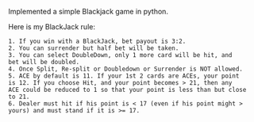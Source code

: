 Implemented a simple Blackjack game in python.

Here is my BlackJack rule:

    1. If you win with a BlackJack, bet payout is 3:2.
    2. You can surrender but half bet will be taken.
    3. You can select DoubleDown, only 1 more card will be hit, and
    bet will be doubled.
    4. Once Split, Re-split or Doubledown or Surrender is NOT allowed. 
    5. ACE by default is 11. If your 1st 2 cards are ACEs, your point
    is 12. If you choose Hit, and your point becomes > 21, then any
    ACE could be reduced to 1 so that your point is less than but close
    to 21.
    6. Dealer must hit if his point is < 17 (even if his point might >
    yours) and must stand if it is >= 17.
